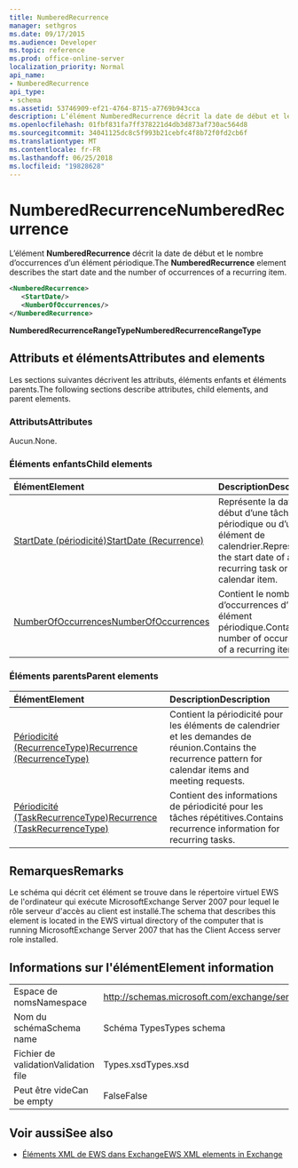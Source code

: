 ```yaml
---
title: NumberedRecurrence
manager: sethgros
ms.date: 09/17/2015
ms.audience: Developer
ms.topic: reference
ms.prod: office-online-server
localization_priority: Normal
api_name:
- NumberedRecurrence
api_type:
- schema
ms.assetid: 53746909-ef21-4764-8715-a7769b943cca
description: L’élément NumberedRecurrence décrit la date de début et le nombre d’occurrences d’un élément périodique.
ms.openlocfilehash: 01fbf831fa7ff378221d4db3d873af730ac564d8
ms.sourcegitcommit: 34041125dc8c5f993b21cebfc4f8b72f0fd2cb6f
ms.translationtype: MT
ms.contentlocale: fr-FR
ms.lasthandoff: 06/25/2018
ms.locfileid: "19828628"
---
```

# <a name="numberedrecurrence"></a><span data-ttu-id="05496-103">NumberedRecurrence</span><span class="sxs-lookup"><span data-stu-id="05496-103">NumberedRecurrence</span></span>

<span data-ttu-id="05496-104">L’élément **NumberedRecurrence** décrit la date de début et le nombre d’occurrences d’un élément périodique.</span><span class="sxs-lookup"><span data-stu-id="05496-104">The **NumberedRecurrence** element describes the start date and the number of occurrences of a recurring item.</span></span> 
  
```xml
<NumberedRecurrence>
   <StartDate/>
   <NumberOfOccurrences/>
</NumberedRecurrence>
```

 <span data-ttu-id="05496-105">**NumberedRecurrenceRangeType**</span><span class="sxs-lookup"><span data-stu-id="05496-105">**NumberedRecurrenceRangeType**</span></span>
## <a name="attributes-and-elements"></a><span data-ttu-id="05496-106">Attributs et éléments</span><span class="sxs-lookup"><span data-stu-id="05496-106">Attributes and elements</span></span>

<span data-ttu-id="05496-107">Les sections suivantes décrivent les attributs, éléments enfants et éléments parents.</span><span class="sxs-lookup"><span data-stu-id="05496-107">The following sections describe attributes, child elements, and parent elements.</span></span>
  
### <a name="attributes"></a><span data-ttu-id="05496-108">Attributs</span><span class="sxs-lookup"><span data-stu-id="05496-108">Attributes</span></span>

<span data-ttu-id="05496-109">Aucun.</span><span class="sxs-lookup"><span data-stu-id="05496-109">None.</span></span>
  
### <a name="child-elements"></a><span data-ttu-id="05496-110">Éléments enfants</span><span class="sxs-lookup"><span data-stu-id="05496-110">Child elements</span></span>

|<span data-ttu-id="05496-111">**Élément**</span><span class="sxs-lookup"><span data-stu-id="05496-111">**Element**</span></span>|<span data-ttu-id="05496-112">**Description**</span><span class="sxs-lookup"><span data-stu-id="05496-112">**Description**</span></span>|
|:-----|:-----|
|[<span data-ttu-id="05496-113">StartDate (périodicité)</span><span class="sxs-lookup"><span data-stu-id="05496-113">StartDate (Recurrence)</span></span>](startdate-recurrence.md) <br/> |<span data-ttu-id="05496-114">Représente la date de début d’une tâche périodique ou d’un élément de calendrier.</span><span class="sxs-lookup"><span data-stu-id="05496-114">Represents the start date of a recurring task or calendar item.</span></span>  <br/> |
|[<span data-ttu-id="05496-115">NumberOfOccurrences</span><span class="sxs-lookup"><span data-stu-id="05496-115">NumberOfOccurrences</span></span>](numberofoccurrences.md) <br/> |<span data-ttu-id="05496-116">Contient le nombre d’occurrences d’un élément périodique.</span><span class="sxs-lookup"><span data-stu-id="05496-116">Contains the number of occurrences of a recurring item.</span></span>  <br/> |
   
### <a name="parent-elements"></a><span data-ttu-id="05496-117">Éléments parents</span><span class="sxs-lookup"><span data-stu-id="05496-117">Parent elements</span></span>

|<span data-ttu-id="05496-118">**Élément**</span><span class="sxs-lookup"><span data-stu-id="05496-118">**Element**</span></span>|<span data-ttu-id="05496-119">**Description**</span><span class="sxs-lookup"><span data-stu-id="05496-119">**Description**</span></span>|
|:-----|:-----|
|[<span data-ttu-id="05496-120">Périodicité (RecurrenceType)</span><span class="sxs-lookup"><span data-stu-id="05496-120">Recurrence (RecurrenceType)</span></span>](recurrence-recurrencetype.md) <br/> |<span data-ttu-id="05496-121">Contient la périodicité pour les éléments de calendrier et les demandes de réunion.</span><span class="sxs-lookup"><span data-stu-id="05496-121">Contains the recurrence pattern for calendar items and meeting requests.</span></span>  <br/> |
|[<span data-ttu-id="05496-122">Périodicité (TaskRecurrenceType)</span><span class="sxs-lookup"><span data-stu-id="05496-122">Recurrence (TaskRecurrenceType)</span></span>](recurrence-taskrecurrencetype.md) <br/> |<span data-ttu-id="05496-123">Contient des informations de périodicité pour les tâches répétitives.</span><span class="sxs-lookup"><span data-stu-id="05496-123">Contains recurrence information for recurring tasks.</span></span>  <br/> |
   
## <a name="remarks"></a><span data-ttu-id="05496-124">Remarques</span><span class="sxs-lookup"><span data-stu-id="05496-124">Remarks</span></span>

<span data-ttu-id="05496-125">Le schéma qui décrit cet élément se trouve dans le répertoire virtuel EWS de l'ordinateur qui exécute MicrosoftExchange Server 2007 pour lequel le rôle serveur d'accès au client est installé.</span><span class="sxs-lookup"><span data-stu-id="05496-125">The schema that describes this element is located in the EWS virtual directory of the computer that is running MicrosoftExchange Server 2007 that has the Client Access server role installed.</span></span>
  
## <a name="element-information"></a><span data-ttu-id="05496-126">Informations sur l'élément</span><span class="sxs-lookup"><span data-stu-id="05496-126">Element information</span></span>

|||
|:-----|:-----|
|<span data-ttu-id="05496-127">Espace de noms</span><span class="sxs-lookup"><span data-stu-id="05496-127">Namespace</span></span>  <br/> |http://schemas.microsoft.com/exchange/services/2006/types  <br/> |
|<span data-ttu-id="05496-128">Nom du schéma</span><span class="sxs-lookup"><span data-stu-id="05496-128">Schema name</span></span>  <br/> |<span data-ttu-id="05496-129">Schéma Types</span><span class="sxs-lookup"><span data-stu-id="05496-129">Types schema</span></span>  <br/> |
|<span data-ttu-id="05496-130">Fichier de validation</span><span class="sxs-lookup"><span data-stu-id="05496-130">Validation file</span></span>  <br/> |<span data-ttu-id="05496-131">Types.xsd</span><span class="sxs-lookup"><span data-stu-id="05496-131">Types.xsd</span></span>  <br/> |
|<span data-ttu-id="05496-132">Peut être vide</span><span class="sxs-lookup"><span data-stu-id="05496-132">Can be empty</span></span>  <br/> |<span data-ttu-id="05496-133">False</span><span class="sxs-lookup"><span data-stu-id="05496-133">False</span></span>  <br/> |
   
## <a name="see-also"></a><span data-ttu-id="05496-134">Voir aussi</span><span class="sxs-lookup"><span data-stu-id="05496-134">See also</span></span>



- [<span data-ttu-id="05496-135">Éléments XML de EWS dans Exchange</span><span class="sxs-lookup"><span data-stu-id="05496-135">EWS XML elements in Exchange</span></span>](ews-xml-elements-in-exchange.md)

